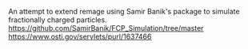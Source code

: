 
An attempt to extend remage using Samir Banik's package to simulate fractionally charged particles. 
https://github.com/SamirBanik/FCP_Simulation/tree/master
https://www.osti.gov/servlets/purl/1637466

